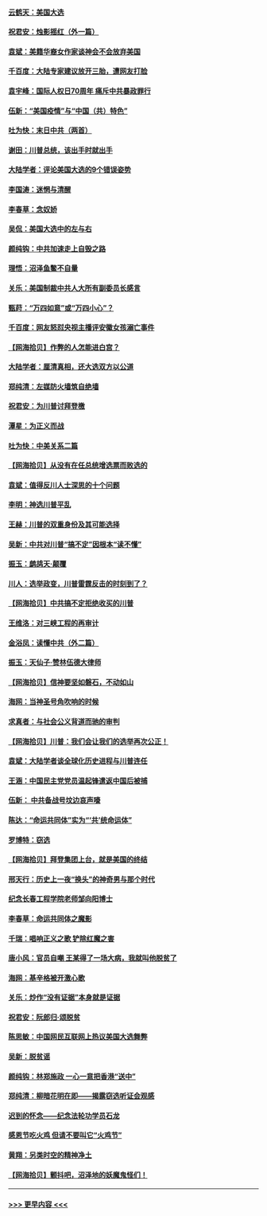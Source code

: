 #### [云鹤天：美国大选](../pages/nsc993/n12615994.md?t=12131151) 
#### [祝君安：烛影摇红（外一篇）](../pages/nsc993/n12615975.md?t=12131151) 
#### [袁斌：美籍华裔女作家谈神会不会放弃美国](../pages/nsc993/n12615263.md?t=12131151) 
#### [千百度：大陆专家建议放开三胎，遭网友打脸](../pages/nsc993/n12614456.md?t=12131151) 
#### [袁宇峰：国际人权日70周年 痛斥中共暴政罪行](../pages/nsc993/n12611965.md?t=12131151) 
#### [伍新：“美国疫情”与“中国（共）特色”](../pages/nsc993/n12611463.md?t=12131151) 
#### [吐为快：末日中共（两首）](../pages/nsc993/n12611461.md?t=12131151) 
#### [谢田：川普总统，该出手时就出手](../pages/nsc993/n12610905.md?t=12131151) 
#### [大陆学者：评论美国大选的9个错误姿势](../pages/nsc993/n12609586.md?t=12131151) 
#### [李国涛：迷惘与清醒](../pages/nsc993/n12607532.md?t=12131151) 
#### [李春草：念奴娇](../pages/nsc993/n12607083.md?t=12131151) 
#### [吴侃：美国大选中的左与右](../pages/nsc993/n12607054.md?t=12131151) 
#### [颜纯钩：中共加速走上自毁之路](../pages/nsc993/n12606473.md?t=12131151) 
#### [理悟：沼泽鱼鳖不自量](../pages/nsc993/n12606454.md?t=12131151) 
#### [关乐：美国制裁中共人大所有副委员长感言](../pages/nsc993/n12606442.md?t=12131151) 
#### [甄莳：“万四如意”或“万四小心”？](../pages/nsc993/n12606091.md?t=12131151) 
#### [千百度：网友怒怼央视主播评安徽女孩溺亡事件](../pages/nsc993/n12605370.md?t=12131151) 
#### [【网海拾贝】作弊的人怎能进白宫？](../pages/nsc993/n12603546.md?t=12131151) 
#### [大陆学者：厘清真相，还大选双方以公道](../pages/nsc993/n12603475.md?t=12131151) 
#### [郑纯清：左媒防火墙筑自绝墙](../pages/nsc993/n12602226.md?t=12131151) 
#### [祝君安：为川普讨拜登檄](../pages/nsc993/n12602199.md?t=12131151) 
#### [潭星：为正义而战](../pages/nsc993/n12600926.md?t=12131151) 
#### [吐为快：中美关系二篇](../pages/nsc993/n12600908.md?t=12131151) 
#### [【网海拾贝】从没有在任总统增选票而败选的](../pages/nsc993/n12600435.md?t=12131151) 
#### [袁斌：值得反川人士深思的十个问题](../pages/nsc993/n12600332.md?t=12131151) 
#### [李明：神选川普平乱](../pages/nsc993/n12599751.md?t=12131151) 
#### [王赫：川普的双重身份及其可能选择](../pages/nsc993/n12599723.md?t=12131151) 
#### [吴新：中共对川普“搞不定”因根本“读不懂”](../pages/nsc993/n12599502.md?t=12131151) 
#### [振玉：鹧鸪天‧颠覆](../pages/nsc993/n12599494.md?t=12131151) 
#### [川人：选举政变，川普雷霆反击的时刻到了？](../pages/nsc993/n12599291.md?t=12131151) 
#### [【网海拾贝】中共搞不定拒绝收买的川普](../pages/nsc993/n12598955.md?t=12131151) 
#### [王维洛：对三峡工程的再审计](../pages/nsc993/n12598436.md?t=12131151) 
#### [金浴凤：读懂中共（外二篇）](../pages/nsc993/n12597943.md?t=12131151) 
#### [振玉：天仙子‧赞林伍德大律师](../pages/nsc993/n12597929.md?t=12131151) 
#### [【网海拾贝】信神要坚如磐石，不动如山](../pages/nsc993/n12597901.md?t=12131151) 
#### [海网：当神圣号角吹响的时候](../pages/nsc993/n12595891.md?t=12131151) 
#### [求真者：与社会公义背道而驰的审判](../pages/nsc993/n12595868.md?t=12131151) 
#### [【网海拾贝】川普：我们会让我们的选举再次公正！](../pages/nsc993/n12594930.md?t=12131151) 
#### [袁斌：大陆学者谈全球化历史进程与川普连任](../pages/nsc993/n12594690.md?t=12131151) 
#### [王涵：中国民主党党员温起锋遣返中国后被捕](../pages/nsc993/n12594540.md?t=12131151) 
#### [伍新： 中共备战号坟边哀声嚎](../pages/nsc993/n12593086.md?t=12131151) 
#### [陈达：“命运共同体”实为“‘共’统命运体”](../pages/nsc993/n12590865.md?t=12131151) 
#### [罗博特：窃选](../pages/nsc993/n12590619.md?t=12131151) 
#### [【网海拾贝】拜登集团上台，就是美国的终结](../pages/nsc993/n12589725.md?t=12131151) 
#### [邢天行：历史上一夜“换头”的神奇男与那个时代](../pages/nsc993/n12589424.md?t=12131151) 
#### [纪念长春工程学院老师邹向阳博士](../pages/nsc993/n12585390.md?t=12131151) 
#### [李春草：命运共同体之魔影](../pages/nsc993/n12585026.md?t=12131151) 
#### [千瑞：唱响正义之歌 铲除红魔之害](../pages/nsc993/n12585002.md?t=12131151) 
#### [唐小风：官员自嘲 王某得了一场大病，我就叫他脱贫了](../pages/nsc993/n12584981.md?t=12131151) 
#### [海网：基辛格被开激心歌](../pages/nsc993/n12584946.md?t=12131151) 
#### [关乐：炒作“没有证据”本身就是证据](../pages/nsc993/n12583146.md?t=12131151) 
#### [祝君安：阮郎归‧颂脱贫](../pages/nsc993/n12583119.md?t=12131151) 
#### [陈思敏：中国网民互联网上热议美国大选舞弊](../pages/nsc993/n12582845.md?t=12131151) 
#### [吴新：脱贫谣](../pages/nsc993/n12580839.md?t=12131151) 
#### [颜纯钩：林郑施政 一心一意把香港“送中”](../pages/nsc993/n12580805.md?t=12131151) 
#### [郑纯清：柳暗花明在即——揭露窃选听证会观感](../pages/nsc993/n12580795.md?t=12131151) 
#### [迟到的怀念——纪念法轮功学员石龙](../pages/nsc993/n12580245.md?t=12131151) 
#### [感恩节吃火鸡  但请不要叫它“火鸡节”](../pages/nsc993/n12580252.md?t=12131151) 
#### [黄翔：另类时空的精神净土](../pages/nsc993/n12578638.md?t=12131151) 
#### [【网海拾贝】颤抖吧，沼泽地的妖魔鬼怪们！](../pages/nsc993/n12578552.md?t=12131151) 

----
#### [ >>> 更早内容 <<< ](../indexes/nsc993-earlier.md)
